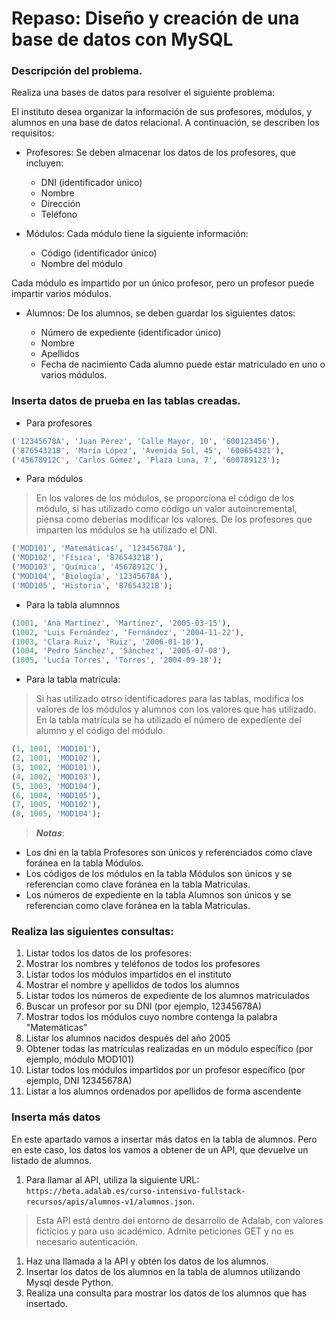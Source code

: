 # Repaso: Diseño y creación de una base de datos con MySQL

### **Descripción del problema.**

Realiza una bases de datos para resolver el siguiente problema:

El instituto desea organizar la información de sus profesores, módulos, y alumnos en una base de datos relacional. A continuación, se describen los requisitos:

- Profesores:
Se deben almacenar los datos de los profesores, que incluyen:

  - DNI (identificador único)
  - Nombre
  - Dirección
  - Teléfono
- Módulos: Cada módulo tiene la siguiente información:

  - Código (identificador único)
  - Nombre del módulo

Cada módulo es impartido por un único profesor, pero un profesor puede impartir varios módulos.

- Alumnos: De los alumnos, se deben guardar los siguientes datos:

    - Número de expediente (identificador único)
    - Nombre
    - Apellidos
    - Fecha de nacimiento
Cada alumno puede estar matriculado en uno o varios módulos.


### Inserta datos de prueba en las tablas creadas.

- Para profesores 

```sql 
('12345678A', 'Juan Pérez', 'Calle Mayor, 10', '600123456'),
('87654321B', 'María López', 'Avenida Sol, 45', '600654321'),
('45678912C', 'Carlos Gómez', 'Plaza Luna, 7', '600789123');
```
- Para módulos

> En los valores de los módulos, se proporciona el código de los módulo, si has utilizado como código un valor autoincremental, piensa como deberías modificar los valores. 
>  De los profesores que imparten los módulos se ha utilizado el DNI.

```sql
('MOD101', 'Matemáticas', '12345678A'),
('MOD102', 'Física', '87654321B'),
('MOD103', 'Química', '45678912C'),
('MOD104', 'Biología', '12345678A'),
('MOD105', 'Historia', '87654321B');
```
- Para la tabla alumnnos

```sql
(1001, 'Ana Martínez', 'Martínez', '2005-03-15'),
(1002, 'Luis Fernández', 'Fernández', '2004-11-22'),
(1003, 'Clara Ruiz', 'Ruiz', '2006-01-10'),
(1004, 'Pedro Sánchez', 'Sánchez', '2005-07-08'),
(1005, 'Lucía Torres', 'Torres', '2004-09-18');
```

- Para la tabla matrícula:

> Si has utilizado otrso identificadores para las tablas, modifica los valores de los módulos y alumnos con los valores que has utilizado.
> En la tabla matrícula se ha utilizado el número de expediente del alumno y el código del módulo.
```sql
(1, 1001, 'MOD101'),
(2, 1001, 'MOD102'),
(3, 1002, 'MOD101'),
(4, 1002, 'MOD103'),
(5, 1003, 'MOD104'),
(6, 1004, 'MOD105'),
(7, 1005, 'MOD102'),
(8, 1005, 'MOD104');
```

> ***Notas***:
>
- Los dni en la tabla Profesores son únicos y referenciados como clave foránea en la tabla Módulos.
- Los códigos de los módulos en la tabla Módulos son únicos y se referencian como clave foránea en la tabla Matriculas.
- Los números de expediente en la tabla Alumnos son únicos y se referencian como clave foránea en la tabla Matriculas.


### Realiza las siguientes consultas:

1. Listar todos los datos de los profesores:
2. Mostrar los nombres y teléfonos de todos los profesores
3. Listar todos los módulos impartidos en el instituto
4. Mostrar el nombre y apellidos de todos los alumnos
5. Listar todos los números de expediente de los alumnos matriculados
6. Buscar un profesor por su DNI (por ejemplo, 12345678A)
7. Mostrar todos los módulos cuyo nombre contenga la palabra "Matemáticas"
8. Listar los alumnos nacidos después del año 2005
9. Obtener todas las matrículas realizadas en un módulo específico (por ejemplo, módulo MOD101)
10. Listar todos los módulos impartidos por un profesor específico (por ejemplo, DNI 12345678A)
11. Listar a los alumnos ordenados por apellidos de forma ascendente


### Inserta más datos 

En este apartado vamos a insertar más datos en la tabla de alumnos. Pero en este caso, los datos los vamos a obtener de un API, que devuelve un listado de alumnos.

1. Para llamar al API, utiliza la siguiente URL: `https://beta.adalab.es/curso-intensivo-fullstack-recursos/apis/alumnos-v1/alumnos.json`. 
> Esta API está dentro del entorno de desarrollo de Adalab, con valores ficticios y para uso académico.  Admite peticiones GET y no es necesario autenticación.
1. Haz una llamada a la API y obtén los datos de los alumnos.
2. Insertar los datos de los alumnos en la tabla de alumnos utilizando Mysql desde Python. 
3. Realiza una consulta para mostrar los datos de los alumnos que has insertado.
